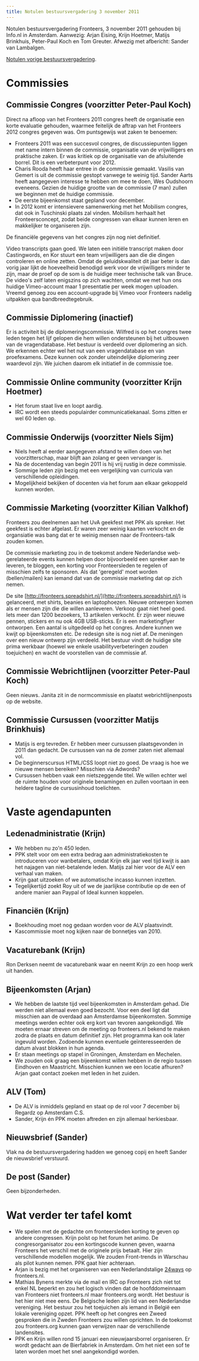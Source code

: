 ```yaml
---
title: Notulen bestuursvergadering 3 november 2011
---
```

Notulen bestuursvergadering Fronteers, 3 november 2011 gehouden bij Info.nl in Amsterdam. Aanwezig: Arjan Eising, Krijn Hoetmer, Matijs Brinkhuis, Peter-Paul Koch en Tom Greuter. Afwezig met afbericht: Sander van Lambalgen.

[Notulen vorige bestuursvergadering](/vereniging/bestuur/notulen/21-04-2011).

# Commissies

## Commissie Congres (voorzitter Peter-Paul Koch)

Direct na afloop van het Fronteers 2011 congres heeft de organisatie een korte evaluatie gehouden, waarmee feitelijk de aftrap van het Fronteers 2012 congres gegeven was. Om puntsgewijs wat zaken te benoemen:

* Fronteers 2011 was een succesvol congres, de discussiepunten liggen met name intern binnen de commissie, organisatie van de vrijwilligers en praktische zaken. Er was kritiek op de organisatie van de afsluitende borrel. Dit is een verbeterpunt voor 2012.
* Charis Rooda heeft haar entree in de commissie gemaakt. Vasilis van Gemert is uit de commissie gestopt vanwege te weinig tijd. Sander Aarts heeft aangegeven interesse te hebben om mee te doen, Wes Oudshoorn eveneens. Gezien de huidige grootte van de commissie (7 man) zullen we beginnen met de huidige commissie.
* De eerste bijeenkomst staat gepland voor december.
* In 2012 komt er intensievere samenwerking met het Mobilism congres, dat ook in Tuschinski plaats zal vinden. Mobilism herhaalt het Fronteersconcept, zodat beide congressen van elkaar kunnen leren en makkelijker te organiseren zijn.

De financiële gegevens van het congres zijn nog niet definitief.

Video transcripts gaan goed. We laten een initiële transcript maken door Castingwords, en Kor stuurt een team vrijwilligers aan die die dingen controleren en online zetten. Omdat de geluidskwaliteit dit jaar beter is dan vorig jaar lijkt de hoeveelheid benodigd werk voor de vrijwilligers minder te zijn, maar de proef op de som is de huidige meer technische talk van Bruce.
De video's zelf laten enigszins op zich wachten, omdat we met hun ons huidige Vimeo-account maar 1 presentatie per week mogen uploaden. Vreemd genoeg zou een account-upgrade bij Vimeo voor Fronteers nadelig uitpakken qua bandbreedtegebruik.

## Commissie Diplomering (inactief)

Er is activiteit bij de diplomeringscommissie. Wilfred is op het congres twee leden tegen het lijf gelopen die hem willen ondersteunen bij het uitbouwen van de vragendatabase. Het bestuur is verdeeld over diplomering an sich.
We erkennen echter wel het nut van een vragendatabase en van proefexamens. Deze kunnen ook zonder uiteindelijke diplomering zeer waardevol zijn. We juichen daarom elk initiatief in de commissie toe.

## Commissie Online community (voorzitter Krijn Hoetmer)

* Het forum staat live en loopt aardig.
* IRC wordt een steeds populairder communicatiekanaal. Soms zitten er wel 60 leden op.

## Commissie Onderwijs (voorzitter Niels Sijm)

* Niels heeft al eerder aangegeven afstand te willen doen van het voorzitterschap, maar blijft aan zolang er geen vervanger is.
* Na de docentendag van begin 2011 is hij vrij rustig in deze commissie.
* Sommige leden zijn bezig met een vergelijking van curricula van verschillende opleidingen.
* Mogelijkheid bekijken of docenten via het forum aan elkaar gekoppeld kunnen worden.

## Commissie Marketing (voorzitter Kilian Valkhof)

Fronteers zou deelnemen aan het UvA geekfest met PPK als spreker. Het geekfest is echter afgelast. Er waren zeer weinig kaarten verkocht en de organsiatie was bang dat er te weinig mensen naar de Fronteers-talk zouden komen.

De commissie marketing zou in de toekomst andere Nederlandse web-gerelateerde events kunnen helpen door bijvoorbeeld een spreker aan te leveren, te bloggen, een korting voor Fronteersleden te regelen of misschien zelfs te sponsoren. Als dat 'geregeld' moet worden (bellen/mailen) kan iemand dat van de commissie marketing dat op zich nemen.

De site [http://fronteers.spreadshirt.nl/](http://fronteers.spreadshirt.nl/) is gelanceerd, met shirts, beanies en laptophoezen. Nieuwe ontwerpen komen als er mensen zijn die die willen aanleveren. Verkoop gaat niet heel goed. Iets meer dan 1200 bezoekers, 13 artikelen verkocht.
Er zijn weer nieuwe pennen, stickers en nu ook 4GB USB-sticks.
Er is een marketingflyer ontworpen. Een aantal is uitgedeeld op het congres. Andere kunnen we kwijt op bijeenkomsten etc.
De redesign site is nog niet af. De meningen over een nieuw ontwerp zijn verdeeld. Het bestuur vindt de huidige site prima werkbaar (hoewel we enkele usabilityverbeteringen zouden toejuichen) en wacht de voorstellen van de commissie af.

## Commissie Webrichtlijnen (voorzitter Peter-Paul Koch)

Geen nieuws. Janita zit in de normcommissie en plaatst webrichtlijnenposts op de website.

## Commissie Cursussen (voorzitter Matijs Brinkhuis)

* Matijs is erg tevreden. Er hebben meer cursussen plaatsgevonden in 2011 dan gedacht. De cursussen van na de zomer zaten niet allemaal vol. 
* De beginnerscursus HTML/CSS loopt niet zo goed. De vraag is hoe we nieuwe mensen bereiken? Misschien via Adwords?
* Cursussen hebben vaak een nietszeggende titel. We willen echter wel de ruimte houden voor originele benamingen en zullen voortaan in een heldere tagline de cursusinhoud toelichten.

# Vaste agendapunten

## Ledenadministratie (Krijn)

* We hebben nu zo'n 450 leden.
* PPK stelt voor om een extra bedrag aan administratiekosten te introduceren voor wanbetalers, omdat Krijn elk jaar veel tijd kwijt is aan het najagen van niet-betalende leden. Matijs zal hier voor de ALV een verhaal van maken.
* Krijn gaat uitzoeken of we automatische incasso kunnen inzetten.
* Tegelijkertijd zoekt Roy uit of we de jaarlijkse contributie op de een of andere manier aan Paypal of Ideal kunnen koppelen.

## Financiën (Krijn)

* Boekhouding moet nog gedaan worden voor de ALV plaatsvindt.
* Kascommissie moet nog kijken naar de bonnetjes van 2010.

## Vacaturebank (Krijn)

Ron Derksen neemt de vacaturebank waar en neemt Krijn zo een hoop werk uit handen.

## Bijeenkomsten (Arjan)

* We hebben de laatste tijd veel bijeenkomsten in Amsterdam gehad. Die werden niet allemaal even goed bezocht. Voor een deel ligt dat misschien aan de overdaad aan Amsterdamse bijeenkomsten. Sommige meetings werden echter ook erg kort van tevoren aangekondigd. We moeten ernaar streven om de meeting op fronteers.nl bekend te maken zodra de plaats en datum definitief zijn. Het programma kan ook later ingevuld worden. Zodoende kunnen eventuele geïnteresseerden de datum alvast blokken in hun agenda.
* Er staan meetings op stapel in Groningen, Amsterdam en Mechelen.
* We zouden ook graag een bijeenkomst willen hebben in de regio tussen Eindhoven en Maastricht. Misschien kunnen we een locatie afhuren? Arjan gaat contact zoeken met leden in het zuiden.

## ALV (Tom)

* De ALV is inmiddels gepland en staat op de rol voor 7 december bij Regardz op Amsterdam C.S.
* Sander, Krijn én PPK moeten aftreden en zijn allemaal herkiesbaar.

## Nieuwsbrief (Sander)

Vlak na de bestuursvergadering hadden we genoeg copij en heeft Sander de nieuwsbrief verstuurd.

## De post (Sander)

Geen bijzonderheden.

# Wat verder ter tafel komt

* We spelen met de gedachte om fronteersleden korting te geven op andere congressen. Krijn polst op het forum het animo. De congresorganisator zou een kortingscode kunnen geven, waarna Fronteers het verschil met de originele prijs betaalt. Hier zijn verschillende modellen mogelijk. We zouden Front-trends in Warschau als pilot kunnen nemen. PPK gaat hier achteraan.
* Arjan is bezig met het organiseren van een Nederlandstalige [24ways](http://24ways.org/) op fronteers.nl.
* Mathias Bynens merkte via de mail en IRC op Fronteers zich niet tot enkel NL beperkt en zou het logisch vinden dat de hoofddomeinnaam van Fronteers niet fronteers.nl maar fronteers.org wordt. Het bestuur is het hier niet mee eens. De Belgische leden zijn lid van een Nederlandse vereniging. Het bestuur zou het toejuichen als iemand in België een lokale vereniging opzet. PPK heeft op het congres een Zweed gesproken die in Zweden Fronteers zou willen oprichten. In de toekomst zou fronteers.org kunnen gaan verwijzen naar de verschillende landensites.
* PPK en Krijn willen rond 15 januari een nieuwjaarsborrel organiseren. Er wordt gedacht aan de Bierfabriek in Amsterdam. Om het niet een sof te laten worden moet het snel aangekondigd worden.